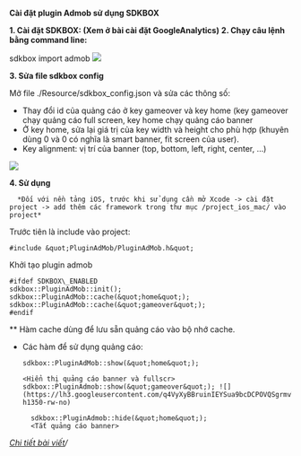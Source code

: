 **Cài đặt plugin Admob sử dụng SDKBOX**

**1. Cài đặt SDKBOX: (Xem ở bài cài đặt GoogleAnalytics)**
**2. Chạy câu lệnh bằng command line:**

   sdkbox import admob
  ![](https://lh3.googleusercontent.com/Ke2u4Ii1U639Vw9Lx0NQu69mr7kLnKA8dI7AfJcaj2YIqKzJaIbbEhEkd5X-L2hcTbqT1CrJtWYIWYgjlNsd5-iNinVE0cOI7g=w2400-h1350-rw-no) 

**3.  Sửa file sdkbox config**

Mở file ./Resource/sdkbox\_config.json và sửa các thông số:

- Thay đổi id của quảng cáo ở key gameover và key home (key gameover chạy quảng cáo full screen, key home chạy quảng cáo banner
- Ở key home, sửa lại giá trị của key width và height cho phù hợp (khuyên dùng 0 và 0 có nghĩa là smart banner, fit screen của user).
- Key alignment: vị trí của banner (top, bottom, left, right, center, …)

 ![](https://lh3.googleusercontent.com/VAULoZEgqHawqN4COqmHAc0hKES-ti4BOxrt93ph9DTNQ_y6dYmvBxwQZJzWcWjGMTsvvKRh2qY4DqM91z7oT-06XlJ10Eajdw=w2400-h1350-rw-no) 

**4.  Sử dụng**

      *Đối với nền tảng iOS, trước khi sử dụng cần mở Xcode -> cài đặt project -> add thêm các framework trong thư mục /project_ios_mac/ vào project*

Trước tiên là include vào project:

    #include &quot;PluginAdMob/PluginAdMob.h&quot;

Khởi tạo plugin admob

    #ifdef SDKBOX\_ENABLED
    sdkbox::PluginAdMob::init();
    sdkbox::PluginAdMob::cache(&quot;home&quot;);
    sdkbox::PluginAdMob::cache(&quot;gameover&quot;);
    #endif

\*\* Hàm cache dùng để lưu sẵn quảng cáo vào bộ nhớ cache.

- Các hàm để sử dụng quảng cáo:

      sdkbox::PluginAdMob::show(&quot;home&quot;);

      <Hiển thị quảng cáo banner và fullscr>
      sdkbox::PluginAdmob::show(&quot;gameover&quot;); ![](https://lh3.googleusercontent.com/q4VyXyBBruinIEYSua9bcDCPOVQSgrmvTaGsKMWduicj468_9ZpZ5Pxj5q4rMGANN9l0r00dNMhOjZsGWIwea1p96BoQZVGXwQ=w2400-h1350-rw-no)

        sdkbox::PluginAdmob::hide(&quot;home&quot;);
        <Tắt quảng cáo banner>



_[Chi tiết bài viết](http://docs.sdkbox.com/en/plugins/admob/v3-cpp)/_
